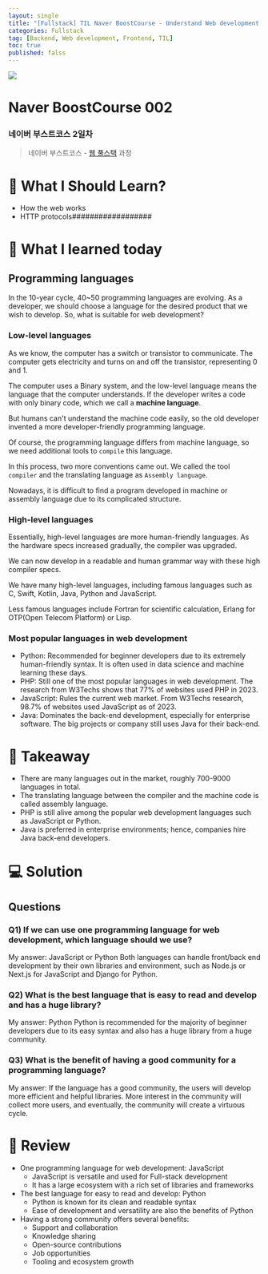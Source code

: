 ```yaml
---
layout: single
title: "[Fullstack] TIL Naver BoostCourse - Understand Web development - FE/BE 02"
categories: Fullstack
tag: [Backend, Web development, Frontend, TIL]
toc: true
published: falss
---
```


![](https://velog.velcdn.com/images/devbang/post/ea2cc574-a606-4c77-adcc-f062685464a0/image.png)

# Naver BoostCourse 002

### 네이버 부스트코스 2일차

> 네이버 부스트코스 - [웹 풀스택](https://m.boostcourse.org/web326/lectures/42126) 과정

# 🧩 What I Should Learn?

- How the web works
- HTTP protocols##################

# 🎯 What I learned today

## Programming languages

In the 10-year cycle, 40~50 programming languages are evolving. As a developer, we should choose a language for the desired product that we wish to develop. So, what is suitable for web development?

### Low-level languages

As we know, the computer has a switch or transistor to communicate. The computer gets electricity and turns on and off the transistor, representing 0 and 1.

The computer uses a Binary system, and the low-level language means the language that the computer understands. If the developer writes a code with only binary code, which we call a **machine language**.

But humans can't understand the machine code easily, so the old developer invented a more developer-friendly programming language.

Of course, the programming language differs from machine language, so we need additional tools to `compile` this language.

In this process, two more conventions came out. We called the tool `compiler` and the translating language as `Assembly language`.

Nowadays, it is difficult to find a program developed in machine or assembly language due to its complicated structure.

### High-level languages

Essentially, high-level languages are more human-friendly languages. As the hardware specs increased gradually, the compiler was upgraded.

We can now develop in a readable and human grammar way with these high compiler specs.

We have many high-level languages, including famous languages such as C, Swift, Kotlin, Java, Python and JavaScript.

Less famous languages include Fortran for scientific calculation, Erlang for OTP(Open Telecom Platform) or Lisp.

### Most popular languages in web development

- Python: Recommended for beginner developers due to its extremely human-friendly syntax. It is often used in data science and machine learning these days.
- PHP: Still one of the most popular languages in web development. The research from W3Techs shows that 77% of websites used PHP in 2023.
- JavaScript: Rules the current web market. From W3Techs research, 98.7% of websites used JavaScript as of 2023.
- Java: Dominates the back-end development, especially for enterprise software. The big projects or company still uses Java for their back-end.

# 📌 Takeaway

- There are many languages out in the market, roughly 700-9000 languages in total.
- The translating language between the compiler and the machine code is called assembly language.
- PHP is still alive among the popular web development languages such as JavaScript or Python.
- Java is preferred in enterprise environments; hence, companies hire Java back-end developers.

# 💻 Solution

## Questions

### Q1) If we can use one programming language for web development, which language should we use?

My answer: JavaScript or Python
Both languages can handle front/back end development by their own libraries and environment, such as Node.js or Next.js for JavaScript and Django for Python.

### Q2) What is the best language that is easy to read and develop and has a huge library?

My answer: Python
Python is recommended for the majority of beginner developers due to its easy syntax and also has a huge library from a huge community.

### Q3) What is the benefit of having a good community for a programming language?

My answer: If the language has a good community, the users will develop more efficient and helpful libraries. More interest in the community will collect more users, and eventually, the community will create a virtuous cycle.

# 🔖 Review

- One programming language for web development: JavaScript
  - JavaScript is versatile and used for Full-stack development
  - It has a large ecosystem with a rich set of libraries and frameworks
- The best language for easy to read and develop: Python
  - Python is known for its clean and readable syntax
  - Ease of development and versatility are also the benefits of Python
- Having a strong community offers several benefits:
  - Support and collaboration
  - Knowledge sharing
  - Open-source contributions
  - Job opportunities
  - Tooling and ecosystem growth
